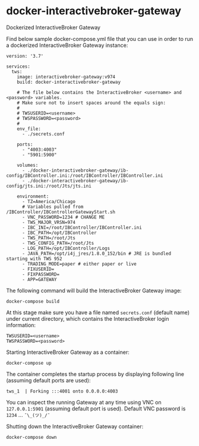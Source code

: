 # docker-interactivebroker-gateway
Dockerized InteractiveBroker Gateway

Find below  sample docker-compose.yml file that you can use in order to run a dockerized InteractiveBroker Gateway instance:
```
version: '3.7'

services:
  tws:
    image: interactivebroker-gateway:v974
    build: docker-interactivebroker-gateway

    # The file below contains the InteractiveBroker <username> and <password> variables.
    # Make sure not to insert spaces around the equals sign:
    # 
    # TWSUSERID=<username>
    # TWSPASSWORD=<password>
    #
    env_file:
      - ./secrets.conf

    ports:
      - "4003:4003"
      - "5901:5900"

    volumes:
      - ./docker-interactivebroker-gateway/ib-config/IBController.ini:/root/IBController/IBController.ini
      - ./docker-interactivebroker-gateway/ib-config/jts.ini:/root/Jts/jts.ini

    environment:
      - TZ=America/Chicago
      # Variables pulled from /IBController/IBControllerGatewayStart.sh
      - VNC_PASSWORD=1234 # CHANGE ME
      - TWS_MAJOR_VRSN=974
      - IBC_INI=/root/IBController/IBController.ini
      - IBC_PATH=/opt/IBController
      - TWS_PATH=/root/Jts
      - TWS_CONFIG_PATH=/root/Jts
      - LOG_PATH=/opt/IBController/Logs
      - JAVA_PATH=/opt/i4j_jres/1.8.0_152/bin # JRE is bundled starting with TWS 952
      - TRADING_MODE=paper # either paper or live
      - FIXUSERID=
      - FIXPASSWORD=
      - APP=GATEWAY

```

The following command will build the InteractiveBroker Gateway image:
```
docker-compose build
```
At this stage make sure you have a file named `secrets.conf` (default name) under current directory, which contains the InteractiveBroker login information:

```
TWSUSERID=<username>
TWSPASSWORD=<password>
```

Starting InteractiveBroker Gateway as a container:
```
docker-compose up
```

The container completes the startup process by displaying following line (assuming default ports are used):

```
tws_1  | Forking :::4001 onto 0.0.0.0:4003
```

You can inspect the running Gateway at any time using VNC on `127.0.0.1:5901` (assuming default port is used).
 Default VNC password is `1234` ... `¯\_(ツ)_/¯` 

Shutting down the InteractiveBroker Gateway container:
```
docker-compose down
```
